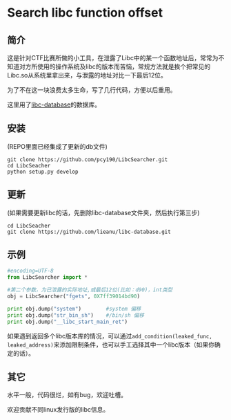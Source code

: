 # Search libc function offset

## 简介

这是针对CTF比赛所做的小工具，在泄露了Libc中的某一个函数地址后，常常为不知道对方所使用的操作系统及libc的版本而苦恼，常规方法就是挨个把常见的Libc.so从系统里拿出来，与泄露的地址对比一下最后12位。

为了不在这一块浪费太多生命，写了几行代码，方便以后重用。

这里用了[libc-database](https://github.com/niklasb/libc-database)的数据库。

## 安装
(REPO里面已经集成了更新的db文件)
```
git clone https://github.com/pcy190/LibcSearcher.git
cd LibcSeacher
python setup.py develop
```

## 更新
(如果需要更新libc的话，先删除libc-database文件夹，然后执行第三步)
```
cd LibcSeacher
git clone https://github.com/lieanu/libc-database.git
```

## 示例

```python
#encoding=UTF-8
from LibcSearcher import *

#第二个参数，为已泄露的实际地址,或最后12位(比如：d90)，int类型
obj = LibcSearcher("fgets", 0X7ff39014bd90)

print obj.dump("system")        #system 偏移
print obj.dump("str_bin_sh")    #/bin/sh 偏移
print obj.dump("__libc_start_main_ret")    
```

如果遇到返回多个libc版本库的情况，可以通过`add_condition(leaked_func, leaked_address)`来添加限制条件，也可以手工选择其中一个libc版本（如果你确定的话）。

## 其它

水平一般，代码很烂，如有bug，欢迎吐槽。

欢迎贡献不同linux发行版的libc信息。

